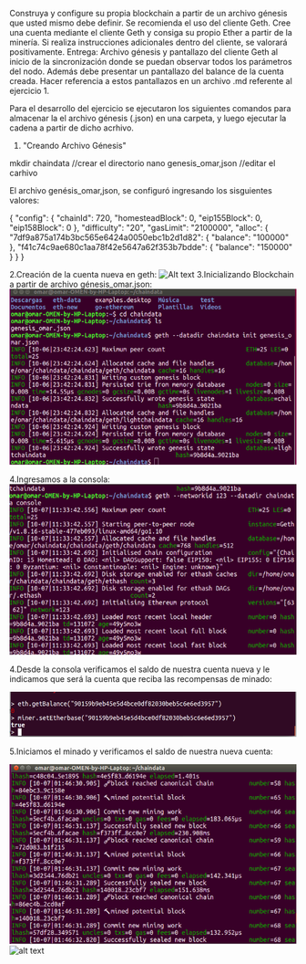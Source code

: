 Construya y configure su propia blockchain a partir de un archivo génesis que usted
mismo debe definir. Se recomienda el uso del cliente Geth.
Cree una cuenta mediante el cliente Geth y consiga su propio Ether a partir de la minería.
Si realiza instrucciones adicionales dentro del cliente, se valorará positivamente.
Entrega: Archivo génesis y pantallazo del cliente Geth al inicio de la sincronización donde
se puedan observar todos los parámetros del nodo. Además debe presentar un
pantallazo del balance de la cuenta creada. Hacer referencia a estos pantallazos en un
archivo .md referente al ejercicio 1.

Para el desarrollo del ejercicio se ejecutaron los siguientes comandos para almacenar la el archivo génesis (.json) en una carpeta,
y luego ejecutar la cadena a partir de dicho acrhivo.

1. "Creando Archivo Génesis"

mkdir chaindata //crear el directorio
nano genesis_omar,json //editar el carhivo

El archivo genésis_omar,json, se  configuró ingresando los sisguientes valores:

{
"config": {
"chainId": 720, 
"homesteadBlock": 0,
"eip155Block": 0,
"eip158Block": 0
},
"difficulty": "20",
"gasLimit": "2100000",
"alloc": {
"7df9a875a174b3bc565e6424a0050ebc1b2d1d82": 
    { "balance": "100000" },
"f41c74c9ae680c1aa78f42e5647a62f353b7bdde": 
    { "balance": "150000" }
}
}

2.Creación de la cuenta nueva en geth:
![Alt text]( https://github.com/OmarLozano/Diseno-y-Desarrollo/blob/master/PEC1/Ejercicio1/1_Creaci%C3%B3n%20cuenta%20nueva%20en%20geth.png
"Optional Title")
3.Inicializando Blockchain a partir de archivo génesis_omar.json:
 ![alt text](https://github.com/OmarLozano/Diseno-y-Desarrollo/blob/master/PEC1/Ejercicio1/1_Iniciando%20Blockchain.png "Inicializando Blockchain")

4.Ingresamos a la consola:
![alt text](https://github.com/OmarLozano/Diseno-y-Desarrollo/blob/master/PEC1/Ejercicio1/1_Ingresando%20a%20la%20consola.png "Ingresando a la consola")
 
4.Desde la consola verificamos el saldo de nuestra cuenta nueva y le indicamos que será la cuenta que reciba las recompensas de minado:

![alt text](https://github.com/OmarLozano/Diseno-y-Desarrollo/blob/master/PEC1/Ejercicio1/1_Asignando%20recompensa%20a%20nueva%20cuenta.png "Asignando recompensa a cuenta nueva")

5.Iniciamos el minado y verificamos el saldo de nuestra nueva cuenta:

![alt text](https://github.com/OmarLozano/Diseno-y-Desarrollo/blob/master/PEC1/Ejercicio1/1_Proceso%20de%20minado.png "Comienzo del Minado")
![alt text](https://github.com/OmarLozano/Diseno-y-Desarrollo/blob/master/PEC1/Ejercicio1/1_Balance%20CN%20depu%C3%A9s%20de%20minado.png "Verificación del saldo en la nueva cuenta después del minado")
